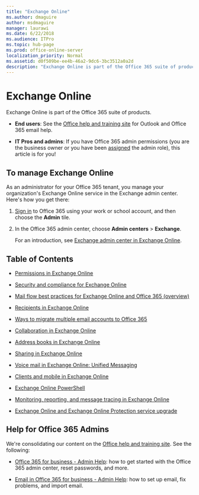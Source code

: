 ```yaml
---
title: "Exchange Online"
ms.author: dmaguire
author: msdmaguire
manager: laurawi
ms.date: 6/22/2018
ms.audience: ITPro
ms.topic: hub-page
ms.prod: office-online-server
localization_priority: Normal
ms.assetid: d0f509be-ee4b-46a2-9dc6-3bc3512a0a2d
description: "Exchange Online is part of the Office 365 suite of products."
---
```


# Exchange Online

Exchange Online is part of the Office 365 suite of products. 
  
- **End users**: See the [Office help and training site](https://go.microsoft.com/fwlink/?LinkId=827695) for Outlook and Office 365 email help. 
    
- **IT Pros and admins**: If you have Office 365 admin permissions (you are the business owner or you have been [assigned](https://go.microsoft.com/fwlink/p/?LinkID=255444) the admin role), this article is for you! 
    
## To manage Exchange Online

As an administrator for your Office 365 tenant, you manage your organization's Exchange Online service in the Exchange admin center. Here's how you get there:
  
1. [Sign in](https://go.microsoft.com/fwlink/p/?LinkID=529144) to Office 365 using your work or school account, and then choose the **Admin** tile. 
    
2. In the Office 365 admin center, choose **Admin centers** \> **Exchange**. 
    
    For an introduction, see [Exchange admin center in Exchange Online](exchange-admin-center.md).
    
## Table of Contents

- [Permissions in Exchange Online](permissions/permissions.md)
    
- [Security and compliance for Exchange Online](security-and-compliance/security-and-compliance.md)
    
- [Mail flow best practices for Exchange Online and Office 365 (overview)](mail-flow-best-practices/mail-flow-best-practices.md)
    
- [Recipients in Exchange Online](recipients-in-exchange-online/recipients-in-exchange-online.md)
    
- [Ways to migrate multiple email accounts to Office 365](https://go.microsoft.com/fwlink/p/?LinkID=524030)
    
- [Collaboration in Exchange Online](collaboration/collaboration.md)
    
- [Address books in Exchange Online](address-books/address-books.md)
    
- [Sharing in Exchange Online](sharing-0/sharing-0.md)
    
- [Voice mail in Exchange Online: Unified Messaging](voice-mail-unified-messaging/voice-mail-unified-messaging.md)
    
- [Clients and mobile in Exchange Online](clients-and-mobile-in-exchange-online/clients-and-mobile-in-exchange-online.md)
    
- [Exchange Online PowerShell](http://technet.microsoft.com/library/1cb603b0-2961-4afe-b879-b048fe0f64a2.aspx)
    
- [Monitoring, reporting, and message tracing in Exchange Online](monitoring/monitoring.md)
    
- [Exchange Online and Exchange Online Protection service upgrade](exchange-online-and-exchange-online-protection-service-upgrade.md)
    
## Help for Office 365 Admins

We're consolidating our content on the [Office help and training site](https://go.microsoft.com/fwlink/?LinkId=827695). See the following: 
  
- [Office 365 for business - Admin Help](https://go.microsoft.com/fwlink/p/?LinkID=534936): how to get started with the Office 365 admin center, reset passwords, and more. 
    
- [Email in Office 365 for business - Admin Help](https://go.microsoft.com/fwlink/p/?LinkID=252604): how to set up email, fix problems, and import email.
    


